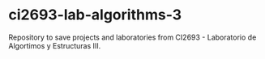 # ci2693-lab-algorithms-3
Repository to save projects and laboratories from CI2693 - Laboratorio de Algortimos y Estructuras III.
